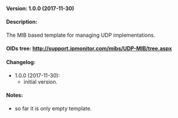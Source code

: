 #### Version: 1.0.0 (2017-11-30)

#### Description:
The MIB based template for managing UDP implementations.

#### OIDs tree: http://support.ipmonitor.com/mibs/UDP-MIB/tree.aspx

#### Changelog:
- 1.0.0 (2017-11-30):
  - initial version.

#### Notes:
- so far it is only empty template.